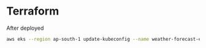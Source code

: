 # Terraform

After deployed

```bash
aws eks --region ap-south-1 update-kubeconfig --name weather-forecast-eks --profile=arn
```